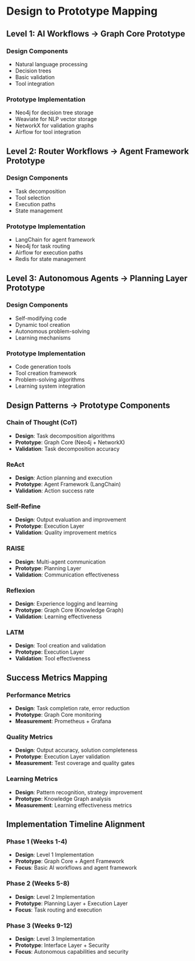 # Design to Prototype Mapping

## Level 1: AI Workflows → Graph Core Prototype
### Design Components
- Natural language processing
- Decision trees
- Basic validation
- Tool integration

### Prototype Implementation
- Neo4j for decision tree storage
- Weaviate for NLP vector storage
- NetworkX for validation graphs
- Airflow for tool integration

## Level 2: Router Workflows → Agent Framework Prototype
### Design Components
- Task decomposition
- Tool selection
- Execution paths
- State management

### Prototype Implementation
- LangChain for agent framework
- Neo4j for task routing
- Airflow for execution paths
- Redis for state management

## Level 3: Autonomous Agents → Planning Layer Prototype
### Design Components
- Self-modifying code
- Dynamic tool creation
- Autonomous problem-solving
- Learning mechanisms

### Prototype Implementation
- Code generation tools
- Tool creation framework
- Problem-solving algorithms
- Learning system integration

## Design Patterns → Prototype Components

### Chain of Thought (CoT)
- **Design**: Task decomposition algorithms
- **Prototype**: Graph Core (Neo4j + NetworkX)
- **Validation**: Task decomposition accuracy

### ReAct
- **Design**: Action planning and execution
- **Prototype**: Agent Framework (LangChain)
- **Validation**: Action success rate

### Self-Refine
- **Design**: Output evaluation and improvement
- **Prototype**: Execution Layer
- **Validation**: Quality improvement metrics

### RAISE
- **Design**: Multi-agent communication
- **Prototype**: Planning Layer
- **Validation**: Communication effectiveness

### Reflexion
- **Design**: Experience logging and learning
- **Prototype**: Graph Core (Knowledge Graph)
- **Validation**: Learning effectiveness

### LATM
- **Design**: Tool creation and validation
- **Prototype**: Execution Layer
- **Validation**: Tool effectiveness

## Success Metrics Mapping

### Performance Metrics
- **Design**: Task completion rate, error reduction
- **Prototype**: Graph Core monitoring
- **Measurement**: Prometheus + Grafana

### Quality Metrics
- **Design**: Output accuracy, solution completeness
- **Prototype**: Execution Layer validation
- **Measurement**: Test coverage and quality gates

### Learning Metrics
- **Design**: Pattern recognition, strategy improvement
- **Prototype**: Knowledge Graph analysis
- **Measurement**: Learning effectiveness metrics

## Implementation Timeline Alignment

### Phase 1 (Weeks 1-4)
- **Design**: Level 1 Implementation
- **Prototype**: Graph Core + Agent Framework
- **Focus**: Basic AI workflows and agent framework

### Phase 2 (Weeks 5-8)
- **Design**: Level 2 Implementation
- **Prototype**: Planning Layer + Execution Layer
- **Focus**: Task routing and execution

### Phase 3 (Weeks 9-12)
- **Design**: Level 3 Implementation
- **Prototype**: Interface Layer + Security
- **Focus**: Autonomous capabilities and security
